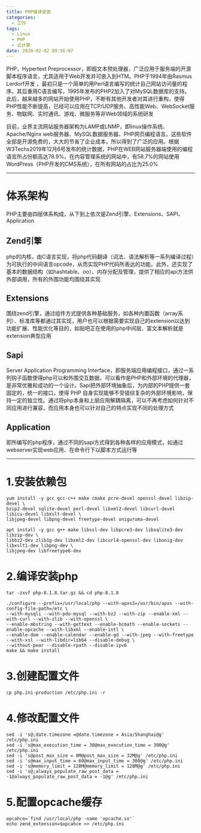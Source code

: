 ```yaml
---
title: PHP编译安装
categories:
  - 工作
tags:
  - Linux
  - PHP
  - 云计算
date: 2020-02-02 09:56:07
---
```


PHP，Hypertext Preprocessor，即超文本预处理器，广泛应用于服务端的开源脚本程序语言，尤其适用于Web开发并可嵌入到HTM。PHP于1994年由Rasmus Lerdorf开发 ，最初只是一个简单的用Perl语言编写的统计自己网站访问量的程序。其后重用C语言编写，1995年发布的PHP2加入了对MySQL数据库的支持。此后，越来越多的网站开始使用PHP，不断有其他开发者对其进行重构，使得PHP性能不断提高，已经可以应用在TCP/UDP服务、高性能Web、WebSocket服务、物联网、实时通讯、游戏、微服务等非Web领域的系统研发

目前，业界主流网站服务器架构为LAMP或LNMP，即linux操作系统、Apache/Nginx web服务器、MySQL数据服务器、PHP网页编程语言。这些软件全部是开源免费的，大大的节省了企业成本，所以得到了广泛的应用。根据W3Techs2019年12月6号发布的统计数据，PHP在WEB网站服务器端使用的编程语言所占份额高达78.9%，在内容管理系统的网站中，有58.7%的网站使用WordPress（PHP开发的CMS系统），在所有网站的占比为25.0%

---------

# 体系架构

PHP主要由四层体系构成，从下到上依次是Zend引擎、Extensions、SAPI、Application

## Zend引擎

php的内核，由C语言实现，将php代码翻译（词法、语法解析等一系列编译过程）为可执行的中间语言opcode，从而实现PHP代码所表达的功能。此外，还实现了基本的数据结构（如hashtable、oo）、内存分配及管理，提供了相应的api方法供外部调用，所有的外围功能均围绕其实现

## Extensions

围绕zend引擎，通过组件方式提供各种基础服务，如各种内置函数（array系列）、标准库等都通过其实现，用户也可以根据需要实现自己的extension以达到功能扩展、性能优化等目的，如贴吧正在使用的php中间层、富文本解析就是extension典型应用

## Sapi

Server Application Programming Interface，即服务端应用编程接口，通过一系列钩子函数使得php可以和外围交互数据，可以看作是PHP和外部环境的代理器，是非常优雅和成功的一个设计。Sapi把外部环境抽象后，为内部的PHP提供一套固定的，统一的接口，使得 PHP 自身实现能够不受错综复杂的外部环境影响，保持一定的独立性。通过将php本身和上层应用解耦隔离，可以不再考虑如何针对不同应用进行兼容，而应用本身也可以针对自己的特点实现不同的处理方式

## Application

即所编写的php程序，通过不同的sapi方式得到各种各样的应用模式，如通过webserver实现web应用、在命令行下以脚本方式运行等

---------

# 1.安装依赖包

    yum install -y gcc gcc-c++ make cmake pcre-devel openssl-devel libzip-devel \
    bzip2-devel sqlite-devel perl-devel libxml2-devel libcurl-devel libicu-devel libxslt-devel \
    libjpeg-devel libpng-devel freetype-devel oniguruma-devel

    apt install -y gcc g++ make libssl-dev libpcre3-dev libsqlite3-dev libzip-dev \
    libbz2-dev zlib1g-dev libxml2-dev libcurl4-openssl-dev libonig-dev libxslt1-dev libpng-dev \
    libjpeg-dev libfreetype6-dev 

# 2.编译安装php

    tar -zxvf php-8.1.8.tar.gz && cd php-8.1.8

    ./configure --prefix=/usr/local/php --with-apxs2=/usr/bin/apxs --with-config-file-path=/etc \
    --with-mysqli --with-pdo-mysql --with-bz2 --with-zip --enable-xml --with-curl --with-zlib --with-openssl \
    --enable-mbstring --with-gettext --enable-bcmath --enable-sockets --enable-opcache --with-libxml --enable-intl \
    --enable-dom --enable-calendar --enable-gd --with-jpeg --with-freetype --with-xsl --with-libdir=lib64 --disable-debug \
    --without-pear --disable-rpath --disable-ipv6
    make && make install

# 3.创建配置文件

    cp php.ini-production /etc/php.ini -r

# 4.修改配置文件

    sed -i 's@;date.timezone =@date.timezone = Asia/Shanghai@g' /etc/php.ini
    sed -i 's@max_execution_time = 30@max_execution_time = 300@g' /etc/php.ini
    sed -i 's@post_max_size = 8M@post_max_size = 32M@g' /etc/php.ini
    sed -i 's@max_input_time = 60@max_input_time = 300@g' /etc/php.ini
    sed -i 's@memory_limit = 128M@memory_limit = 128M@g' /etc/php.ini
    sed -i 's@;always_populate_raw_post_data = -1@always_populate_raw_post_data = -1@g' /etc/php.ini

# 5.配置opcache缓存

    opcahce=`find /usr/local/php -name 'opcache.so'`
    echo zend_extension=$opcahce >> /etc/php.ini